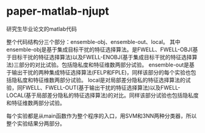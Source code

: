 # paper-matlab-njupt
研究生毕业论文的matlab代码

整个代码结构分三个部分：ensemble-obj、ensemble-out、local。
其中ensemble-obj是基于集成目标干扰的特征选择算法。是FWELL、FWELL-OBJ(基于目标干扰的特征选择算法)以及FWELL-ENOBJ(基于集成目标干扰的特征选择算法)三部分的对比试验。包括隐私度和特征维数两部分试验。
ensemble-out是基于输出干扰的两种集成特征选择算法(FELP和FPLE)，同样该部分的每个实验也包括隐私度和特征维数两部分试验。	local是对局部差分隐私的特征选择算法的试验，同FWELL、FWELL-OUT(基于输出干扰的特征选择算法)以及FWELL-LOCAL(基于局部差分隐私的特征选择算法)的对比。同样该部分试验也包括隐私度和特征维数两部分试验。

每个实验都是从main函数作为整个程序的入口，用SVM和3NN两种分类器，所以整个实验结果分两部分。	

	